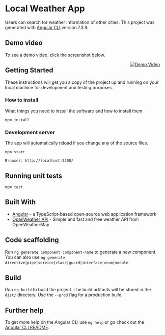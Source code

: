 # Local Weather App
Users can search for weather information of other cities.
This project was generated with [Angular CLI](https://github.com/angular/angular-cli) version 7.3.9.

## Demo video 
To see a demo video, click the screenshot below.

<a style="float:right" href="https://www.youtube.com/watch?v=tEiVUkJ4q_c&feature=youtu.be&hd=1" target="_blank">
  <img alt="Demo Video" src="https://i.ibb.co/wB1kxL5/local-weather-search-app.png" />
</a>


## Getting Started

These instructions will get you a copy of the project up and running on your local machine for development and testing purposes.

### How to install

What things you need to install the software and how to install them

```
npm install
```

### Development server

The app will automatically reload if you change any of the source files.

```
npm start
```


```
Browser: http://localhost:5200/
```

## Running unit tests

```
npm test
```


## Built With

* [Angular](https://angular.io/) - a TypeScript-based open-source web application framework
* [OpenWeather API](https://openweathermap.org/api) - Simple and fast and free weather API from OpenWeatherMap


## Code scaffolding

Run `ng generate component component-name` to generate a new component. You can also use `ng generate directive|pipe|service|class|guard|interface|enum|module`.


## Build

Run `ng build` to build the project. The build artifacts will be stored in the `dist/` directory. Use the `--prod` flag for a production build.

## Further help

To get more help on the Angular CLI use `ng help` or go check out the [Angular CLI README](https://github.com/angular/angular-cli/blob/master/README.md).
